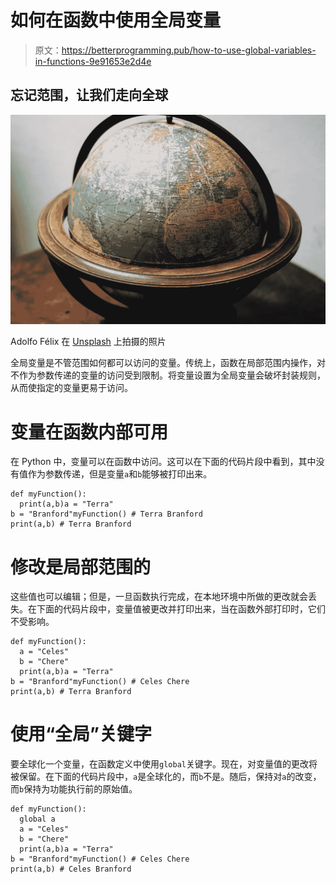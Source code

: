 # 如何在函数中使用全局变量

> 原文：<https://betterprogramming.pub/how-to-use-global-variables-in-functions-9e91653e2d4e>

## 忘记范围，让我们走向全球

![](img/fef16dba1aca983b1b7bd615f731341b.png)

Adolfo Félix 在 [Unsplash](https://unsplash.com/s/photos/globe?utm_source=unsplash&utm_medium=referral&utm_content=creditCopyText) 上拍摄的照片

全局变量是不管范围如何都可以访问的变量。传统上，函数在局部范围内操作，对不作为参数传递的变量的访问受到限制。将变量设置为全局变量会破坏封装规则，从而使指定的变量更易于访问。

# 变量在函数内部可用

在 Python 中，变量可以在函数中访问。这可以在下面的代码片段中看到，其中没有值作为参数传递，但是变量`a`和`b`能够被打印出来。

```
def myFunction():
  print(a,b)a = "Terra"
b = "Branford"myFunction() # Terra Branford
print(a,b) # Terra Branford
```

# 修改是局部范围的

这些值也可以编辑；但是，一旦函数执行完成，在本地环境中所做的更改就会丢失。在下面的代码片段中，变量值被更改并打印出来，当在函数外部打印时，它们不受影响。

```
def myFunction():
  a = "Celes"
  b = "Chere"
  print(a,b)a = "Terra"
b = "Branford"myFunction() # Celes Chere
print(a,b) # Terra Branford
```

# 使用“全局”关键字

要全球化一个变量，在函数定义中使用`global`关键字。现在，对变量值的更改将被保留。在下面的代码片段中，`a`是全球化的，而`b`不是。随后，保持对`a`的改变，而`b`保持为功能执行前的原始值。

```
def myFunction():
  global a
  a = "Celes"
  b = "Chere"
  print(a,b)a = "Terra"
b = "Branford"myFunction() # Celes Chere
print(a,b) # Celes Branford
```